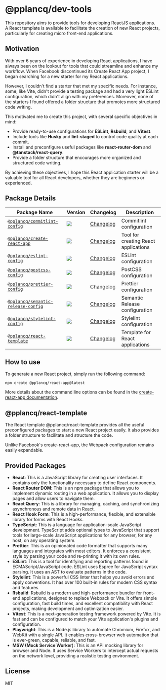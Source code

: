 # @pplancq/dev-tools

This repository aims to provide tools for developing ReactJS applications.\
A React template is available to facilitate the creation of new React projects, particularly for creating micro front-end applications.

## Motivation

With over 6 years of experience in developing React applications, I have always been on the lookout for tools that could streamline and enhance my workflow. When Facebook discontinued its Create React App project, I began searching for a new starter for my React applications.

However, I couldn't find a starter that met my specific needs. For instance, some, like Vite, didn't provide a testing package and had a very light ESLint configuration, which didn't align with my preferences. Moreover, none of the starters I found offered a folder structure that promotes more structured code writing.

This motivated me to create this project, with several specific objectives in mind:

- Provide ready-to-use configurations for **ESLint**, **Rsbuild**, and **Vitest**.
- Include tools like **Husky** and **lint-staged** to control code quality at each commit.
- Install and preconfigure useful packages like **react-router-dom** and **@tanstack/react-query**.
- Provide a folder structure that encourages more organized and structured code writing.

By achieving these objectives, I hope this React application starter will be a valuable tool for all React developers, whether they are beginners or experienced.

## Package Details

| Package Name                                                                       | Version                                                                                                                                  | Changelog                                                    | Description                          |
| ---------------------------------------------------------------------------------- | ---------------------------------------------------------------------------------------------------------------------------------------- | ------------------------------------------------------------ | ------------------------------------ |
| [`@pplancq/commitlint-config`](./packages/commitlint-config/README.md)             | [![](https://img.shields.io/npm/v/%40pplancq%2Fcommitlint-config)](https://www.npmjs.com/package/@pplancq/commitlint-config)             | [Changelog](./packages/commitlint-config/CHANGELOG.md)       | Commitlint configuration             |
| [`@pplancq/create-react-app`](./packages/create-react-app/README.md)               | [![](https://img.shields.io/npm/v/%40pplancq%2Fcreate-react-app)](https://www.npmjs.com/package/@pplancq/create-react-app)               | [Changelog](./packages/create-react-app/CHANGELOG.md)        | Tool for creating React applications |
| [`@pplancq/eslint-config`](./packages/eslint-config/README.md)                     | [![](https://img.shields.io/npm/v/%40pplancq%2Feslint-config)](https://www.npmjs.com/package/@pplancq/eslint-config)                     | [Changelog](./packages/eslint-config/CHANGELOG.md)           | ESLint configuration                 |
| [`@pplancq/postcss-config`](./packages/postcss-config/README.md)                   | [![](https://img.shields.io/npm/v/%40pplancq%2Fpostcss-config)](https://www.npmjs.com/package/@pplancq/postcss-config)                   | [Changelog](./packages/postcss-config/CHANGELOG.md)          | PostCSS configuration                |
| [`@pplancq/prettier-config`](./packages/prettier-config/README.md)                 | [![](https://img.shields.io/npm/v/%40pplancq%2Fprettier-config)](https://www.npmjs.com/package/@pplancq/prettier-config)                 | [Changelog](./packages/prettier-config/CHANGELOG.md)         | Prettier configuration               |
| [`@pplancq/semantic-release-config`](./packages/semantic-release-config/README.md) | [![](https://img.shields.io/npm/v/%40pplancq%2Fsemantic-release-config)](https://www.npmjs.com/package/@pplancq/semantic-release-config) | [Changelog](./packages/semantic-release-config/CHANGELOG.md) | Semantic Release configuration       |
| [`@pplancq/stylelint-config`](./packages/stylelint-config/README.md)               | [![](https://img.shields.io/npm/v/%40pplancq%2Fstylelint-config)](https://www.npmjs.com/package/@pplancq/stylelint-config)               | [Changelog](./packages/stylelint-config/CHANGELOG.md)        | Stylelint configuration              |
| [`@pplancq/react-template`](./packages/react-template/README.md)                   | [![](https://img.shields.io/npm/v/%40pplancq%2Freact-template)](https://www.npmjs.com/package/@pplancq/react-template)                   | [Changelog](./packages/react-template/CHANGELOG.md)          | Template for React applications      |

## How to use

To generate a new React project, simply run the following command:

```shell
npm create @pplancq/react-app@latest
```

More details about the command line options can be found in the [create-react-app documentation](./packages/create-react-app/README.md).

## @pplancq/react-template

The React template @pplancq/react-template provides all the useful preconfigured packages to start a new React project easily. It also provides a folder structure to facilitate and structure the code.

Unlike Facebook's create-react-app, the Webpack configuration remains easily expandable.

## Provided Packages

- **React**: This is a JavaScript library for creating user interfaces. It contains only the functionality necessary to define React components.
- **React Router DOM**: This is an npm package that allows you to implement dynamic routing in a web application. It allows you to display pages and allow users to navigate them.
- **React Query**: This is a library for managing, caching, and synchronizing asynchronous and remote data in React.
- **React Hook Form**: This is a high-performance, flexible, and extensible library for forms with React Hooks.
- **TypeScript**: This is a language for application-scale JavaScript development. TypeScript adds optional types to JavaScript that support tools for large-scale JavaScript applications for any browser, for any host, on any operating system.
- **Prettier**: This is an opinionated code formatter that supports many languages and integrates with most editors. It enforces a consistent style by parsing your code and re-printing it with its own rules.
- **ESLint**: This is a tool for identifying and reporting patterns found in ECMAScript/JavaScript code. ESLint uses Espree for JavaScript syntax parsing. It uses an AST to evaluate patterns in the code.
- **Stylelint**: This is a powerful CSS linter that helps you avoid errors and apply conventions. It has over 100 built-in rules for modern CSS syntax and features.
- **Rsbuild**: Rsbuild is a modern and high-performance bundler for front-end applications, designed to replace Webpack or Vite. It offers simple configuration, fast build times, and excellent compatibility with React projects, making development and optimization easier.
- **Vitest**: This is a next-generation testing framework powered by Vite. It is fast and can be configured to match your Vite application's plugins and configuration.
- **Playwright**: This is a Node.js library to automate Chromium, Firefox, and WebKit with a single API. It enables cross-browser web automation that is ever-green, capable, reliable, and fast.
- **MSW (Mock Service Worker)**: This is an API mocking library for browser and Node. It uses Service Workers to intercept actual requests on the network level, providing a realistic testing environment.

## License

MIT
